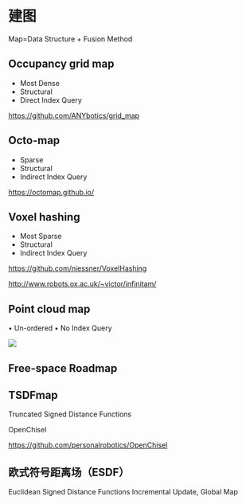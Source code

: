 # 建图

Map=Data Structure + Fusion Method



## Occupancy grid map

- Most Dense
- Structural
- Direct Index Query

https://github.com/ANYbotics/grid_map

## Octo-map

- Sparse
- Structural
- Indirect Index Query

https://octomap.github.io/

## Voxel hashing

- Most Sparse
- Structural
- Indirect Index Query

https://github.com/niessner/VoxelHashing

http://www.robots.ox.ac.uk/~victor/infinitam/

## Point cloud map

• Un-ordered
• No Index Query


![](https://philfan-pic.oss-cn-beijing.aliyuncs.com/web_pic/Robotics__Robo__assets__02-Mapping.assets__20241224104358.webp)

## Free-space Roadmap

## TSDFmap

Truncated Signed Distance Functions



OpenChisel

https://github.com/personalrobotics/OpenChisel


## 欧式符号距离场（ESDF）

Euclidean Signed Distance Functions
Incremental Update, Global Map